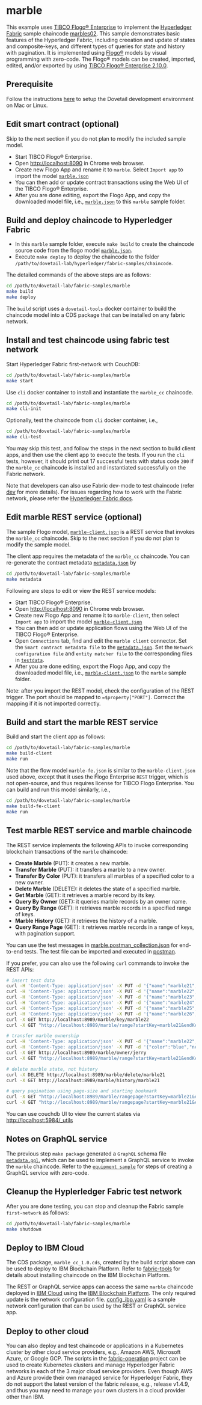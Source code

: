 # marble

This example uses [TIBCO Flogo® Enterprise](https://www.tibco.com/products/tibco-flogo) to implement the [Hyperledger Fabric](https://www.hyperledger.org/projects/fabric) sample chaincode [marbles02](https://github.com/hyperledger/fabric-samples/tree/release-1.4/chaincode/marbles02/go). This sample demonstrates basic features of the Hyperledger Fabric, including creeation and update of states and composite-keys, and different types of queries for state and history with pagination. It is implemented using [Flogo®](https://www.flogo.io/) models by visual programming with zero-code. The Flogo® models can be created, imported, edited, and/or exported by using [TIBCO Flogo® Enterprise 2.10.0](https://docs.tibco.com/products/tibco-flogo-enterprise-2-10-0).

## Prerequisite

Follow the instructions [here](https://github.com/dovetail-lab/fabric-cli) to setup the Dovetail development environment on Mac or Linux.

## Edit smart contract (optional)

Skip to the next section if you do not plan to modify the included sample model.

- Start TIBCO Flogo® Enterprise.
- Open <http://localhost:8090> in Chrome web browser.
- Create new Flogo App and rename it to `marble`. Select `Import app` to import the model [`marble.json`](marble.json)
- You can then add or update contract transactions using the Web UI of the TIBCO Flogo® Enterprise.
- After you are done editing, export the Flogo App, and copy the downloaded model file, i.e., [`marble.json`](marble.json) to this `marble` sample folder.

## Build and deploy chaincode to Hyperledger Fabric

- In this `marble` sample folder, execute `make build` to create the chaincode source code from the flogo model [`marble.json`](marble.json).
- Execute `make deploy` to deploy the chaincode to the folder `/path/to/dovetail-lab/hyperledger/fabric-samples/chaincode`.

The detailed commands of the above steps are as follows:

```bash
cd /path/to/dovetail-lab/fabric-samples/marble
make build
make deploy
```

The `build` script uses a `dovetail-tools` docker container to build the chaincode model into a CDS package that can be installed on any fabric network.

## Install and test chaincode using fabric test network

Start Hyperledger Fabric first-network with CouchDB:

```bash
cd /path/to/dovetail-lab/fabric-samples/marble
make start
```

Use `cli` docker container to install and instantiate the `marble_cc` chaincode.

```bash
cd /path/to/dovetail-lab/fabric-samples/marble
make cli-init
```

Optionally, test the chaincode from `cli` docker container, i.e.,

```bash
cd /path/to/dovetail-lab/fabric-samples/marble
make cli-test
```

You may skip this test, and follow the steps in the next section to build client apps, and then use the client app to execute the tests. If you run the `cli` tests, however, it should print out 17 successful tests with status code `200` if the `marble_cc` chaincode is installed and instantiated successfully on the Fabric network.

Note that developers can also use Fabric dev-mode to test chaincode (refer [dev](./dev.md) for more details). For issues regarding how to work with the Fabric network, please refer the [Hyperledger Fabric docs](https://hyperledger-fabric.readthedocs.io/en/latest/build_network.html).

## Edit marble REST service (optional)

The sample Flogo model, [`marble-client.json`](marble-client.json) is a REST service that invokes the `marble_cc` chaincode. Skip to the next section if you do not plan to modify the sample model.

The client app requires the metadata of the `marble_cc` chaincode. You can re-generate the contract metadata [`metadata.json`](contract-metadata/metadata.json) by

```bash
cd /path/to/dovetail-lab/fabric-samples/marble
make metadata
```

Following are steps to edit or view the REST service models:

- Start TIBCO Flogo® Enterprise.
- Open <http://localhost:8090> in Chrome web browser.
- Create new Flogo App and rename it to `marble-client`, then select `Import app` to import the model [`marble-client.json`](marble-client.json)
- You can then add or update application flows using the Web UI of the TIBCO Flogo® Enterprise.
- Open `Connections` tab, find and edit the `marble client` connector. Set the `Smart contract metadata file` to the [`metadata.json`](contract-metadata/metadata.json). Set the `Network configuration file` and `entity matcher file` to the corresponding files in [`testdata`](../testdata).
- After you are done editing, export the Flogo App, and copy the downloaded model file, i.e., [`marble-client.json`](marble-client.json) to the `marble` sample folder.

Note: after you import the REST model, check the configuration of the REST trigger. The port should be mapped to `=$property["PORT"]`. Correcct the mapping if it is not imported correctly.

## Build and start the marble REST service

Build and start the client app as follows:

```bash
cd /path/to/dovetail-lab/fabric-samples/marble
make build-client
make run
```

Note that the flow model `marble-fe.json` is similar to the `marble-client.json` used above, except that it uses the Flogo Enterprise `REST` trigger, which is not open-source, and thus requires license for TIBCO Flogo Enterprise. You can build and run this model similarly, i.e.,

```bash
cd /path/to/dovetail-lab/fabric-samples/marble
make build-fe-client
make run
```

## Test marble REST service and marble chaincode

The REST service implements the following APIs to invoke corresponding blockchain transactions of the `marble` chaincode:

- **Create Marble** (PUT): it creates a new marble.
- **Transfer Marble** (PUT): it transfers a marble to a new owner.
- **Transfer By Color** (PUT): it transfers all marbles of a specified color to a new owner.
- **Delete Marble** (DELETE): it deletes the state of a specified marble.
- **Get Marble** (GET): it retrieves a marble record by its key.
- **Query By Owner** (GET): it queries marble records by an owner name.
- **Query By Range** (GET): it retrieves marble records in a specified range of keys.
- **Marble History** (GET): it retrieves the history of a marble.
- **Query Range Page** (GET): it retrieves marble records in a range of keys, with pagination support.

You can use the test messages in [marble.postman_collection.json](marble.postman_collection.json) for end-to-end tests. The test file can be imported and executed in [postman](https://www.getpostman.com/downloads/).

If you prefer, you can also use the following `curl` commands to invoke the REST APIs:

```bash
# insert test data
curl -H 'Content-Type: application/json' -X PUT -d '{"name":"marble21","color":"blue","size":35,"owner":"tom"}' http://localhost:8989/marble/create
curl -H 'Content-Type: application/json' -X PUT -d '{"name":"marble22","color":"red","size":50,"owner":"tom"}' http://localhost:8989/marble/create
curl -H 'Content-Type: application/json' -X PUT -d '{"name":"marble23","color":"blue","size":70,"owner":"tom"}' http://localhost:8989/marble/create
curl -H 'Content-Type: application/json' -X PUT -d '{"name":"marble24","color":"purple","size":80,"owner":"tom"}' http://localhost:8989/marble/create
curl -H 'Content-Type: application/json' -X PUT -d '{"name":"marble25","color":"purple","size":90,"owner":"tom"}' http://localhost:8989/marble/create
curl -H 'Content-Type: application/json' -X PUT -d '{"name":"marble26","color":"purple","size":100,"owner":"tom"}' http://localhost:8989/marble/create
curl -X GET http://localhost:8989/marble/key/marble22
curl -X GET "http://localhost:8989/marble/range?startKey=marble21&endKey=marble25"

# transfer marble ownership
curl -H 'Content-Type: application/json' -X PUT -d '{"name":"marble22","newOwner":"jerry"}' http://localhost:8989/marble/transfer
curl -H 'Content-Type: application/json' -X PUT -d '{"color":"blue","newOwner":"jerry"}' http://localhost:8989/marble/transfercolor
curl -X GET http://localhost:8989/marble/owner/jerry
curl -X GET "http://localhost:8989/marble/range?startKey=marble21&endKey=marble25"

# delete marble state, not history
curl -X DELETE http://localhost:8989/marble/delete/marble21
curl -X GET http://localhost:8989/marble/history/marble21

# query pagination using page-size and starting bookmark
curl -X GET "http://localhost:8989/marble/rangepage?startKey=marble21&endKey=marble27&pageSize=3"
curl -X GET "http://localhost:8989/marble/rangepage?startKey=marble21&endKey=marble27&pageSize=3&bookmark=marble5"
```

You can use couchdb UI to view the current states via [http://localhost:5984/\_utils](http://localhost:5984/_utils)

## Notes on GraphQL service

The previous step `make package` generated a `GraphQL` schema file [`metadata.gql`](contract-metadata/metadata.gql), which can be used to implement a GraphQL service to invoke the `marble` chaincode. Refer to the [`equipment sample`](../equipment) for steps of creating a GraphQL service with zero-code.

## Cleanup the Hyplerledger Fabric test network

After you are done testing, you can stop and cleanup the Fabric sample `first-network` as follows:

```bash
cd /path/to/dovetail-lab/fabric-samples/marble
make shutdown
```

## Deploy to IBM Cloud

The CDS package, `marble_cc_1.0.cds`, created by the build script above can be used to deploy to IBM Blockchain Platform. Refer to [fabric-tools](https://github.com/dovetail-lab/fabric-cli/tree/master/fabric-tools) for details about installing chaincode on the IBM Blockchain Platform.

The REST or GraphQL service apps can access the same `marble` chaincode deployed in [IBM Cloud](https://cloud.ibm.com) using the [IBM Blockchain Platform](https://cloud.ibm.com/catalog/services/blockchain-platform-20). The only required update is the network configuration file. [config_ibp.yaml](../testdata/config_ibp.yaml) is a sample network configuration that can be used by the REST or GraphQL service app.

## Deploy to other cloud

You can also deploy and test chaincode or applications in a Kubernetes cluster by other cloud service providers, e.g., Amazon AWS, Microsoft Azure, or Google GCP. The scripts in the [fabric-operation](https://github.com/dovetail-lab/fabric-operation) project can be used to create Kubernetes clusters and manage Hyperledger Fabric networks in each of the 3 major cloud service providers. Even though AWS and Azure provide their own managed service for Hyperledger Fabric, they do not support the latest version of the fabric release, e.g., release v1.4.9, and thus you may need to manage your own clusters in a cloud provider other than IBM.
